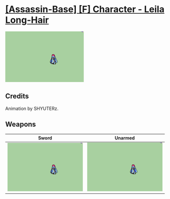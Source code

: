 # [\[Assassin-Base\] \[F\] Character - Leila Long-Hair](../%5BAssassin-Base%5D%20%5BF%5D%20Character%20-%20Leila%20Long-Hair)

<img src="./1.%20Sword%20(Long%20Hair)/Sword_000.png" alt="[Assassin-Base] [F] Character - Leila Long-Hair standing" />

## Credits

Animation by SHYUTERz.

## Weapons


|Sword |Unarmed |
|  :---: | :---: |
| <img alt="Sword animation" src="./1.%20Sword%20(Long%20Hair)/Sword.gif" /> | <img alt="Unarmed animation" src="./8.%20Unarmed%20(Long%20Hair)/Unarmed.gif" /> |

